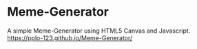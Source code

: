 # Meme-Generator
A simple Meme-Generator using HTML5 Canvas and Javascript.
https://pplo-123.github.io/Meme-Generator/
